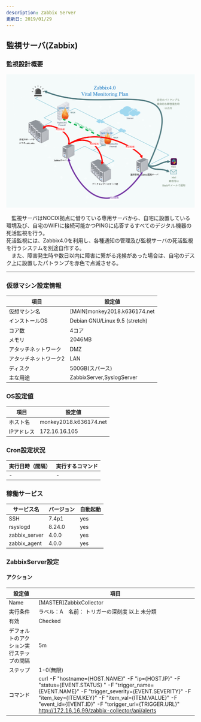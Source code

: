 ```yaml
---
description: Zabbix Server
更新日: 2019/01/29
---
```

## 監視サーバ(Zabbix)

### 監視設計概要

![0319_ zabbix_PLAN](./0319_zabbix.png)

　監視サーバはNOCIX拠点に借りている専用サーバから、自宅に設置している環境及び、自宅のWIFIに接続可能かつPINGに応答するすべてのデジタル機器の死活監視を行う。  
  死活監視には、Zabbix4.0を利用し、各種通知の管理及び監視サーバの死活監視を行うシステムを別途自作する。  
　また、障害発生時や数日以内に障害に繋がる兆候があった場合は、自宅のデスク上に設置したパトランプを赤色で点滅させる。


---
### 仮想マシン設定情報
| 項目                  | 設定値                         |
| --------------------- | ------------------------------ |
| 仮想マシン名          | [MAIN]monkey2018.k636174.net   |
| インストールOS        | Debian GNU/Linux 9.5 (stretch) |
| コア数                | 4コア                          |
| メモリ                | 2046MB                         |
| アタッチネットワーク  | DMZ                            |
| アタッチネットワーク2 | LAN                            |
| ディスク              | 500GB(スパース)                |
| 主な用途              | ZabbixServer,SyslogServer      |

### OS設定値
| 項目       | 設定値                 |
| ---------- | ---------------------- |
| ホスト名   | monkey2018.k636174.net |
| IPアドレス | 172.16.16.105          |

### Cron設定状況
| 実行日時（間隔） | 実行するコマンド |
| ---------------- | ---------------- |
| -                | -                |

### 稼働サービス
| サービス名    | バージョン | 自動起動 |
| ------------- | ---------- | -------- |
| SSH           | 7.4p1      | yes      |
| rsyslogd      | 8.24.0     | yes      |
| zabbix_server | 4.0.0      | yes      |
| zabbix_agent  | 4.0.0      | yes      |


<div style="page-break-before:always"></div>


### ZabbixServer設定

#### アクション
| 設定値                                   | 項目                                           |
| ---------------------------------------- | ---------------------------------------------- |
| Name                                     | [MASTER]ZabbixCollector                        |
| 実行条件                                 | ラベル：A　名前：	トリガーの深刻度 以上 未分類 |
| 有効                                     | Checked                                        |
| デフォルトのアクション実行ステップの間隔 | 5m                                             |
| ステップ                                 | 1-0(無限)                                      |
| コマンド                                 | curl -F "hostname={HOST.NAME}" -F "ip={HOST.IP}"  -F "status={EVENT.STATUS} " -F "trigger_name={EVENT.NAME}" -F "trigger_severity={EVENT.SEVERITY}" -F "item_key={ITEM.KEY}" -F "item_val={ITEM.VALUE}" -F "event_id={EVENT.ID}" -F "torigger_url={TRIGGER.URL}"  http://172.16.16.99/zabbix-collector/api/alerts                                               |
